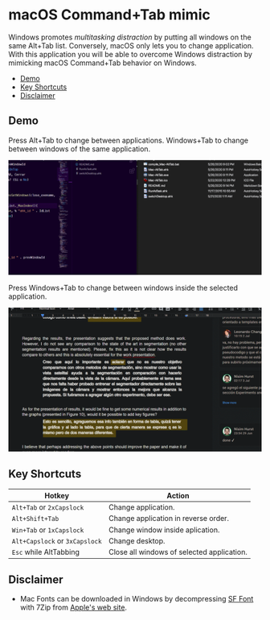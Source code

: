 # macOS Command+Tab mimic <!-- omit in toc -->

Windows promotes _multitasking distraction_ by putting all windows on the same Alt+Tab list. Conversely, macOS only lets you to change application. With this application you will be able to overcome Windows distraction by mimicking macOS Command+Tab behavior on Windows.

- [Demo](#demo)
- [Key Shortcuts](#key-shortcuts)
- [Disclaimer](#disclaimer)

## Demo

Press Alt+Tab to change between applications. Windows+Tab to change between windows of the same application.

![image](./images/demo.gif)

Press Windows+Tab to change between windows inside the selected application.

![image](./images/demo2.gif)

## Key Shortcuts

| Hotkey                         | Action                                     |
| ------------------------------ | ------------------------------------------ |
| `Alt+Tab` or `2xCapslock`      | Change application.                        |
| `Alt+Shift+Tab`                | Change application in reverse order.       |
| `Win+Tab` or `1xCapslock`      | Change window inside aplication.           |
| `Alt+Capslock` or `3xCapslock` | Change desktop.                            |
| `Esc` while AltTabbing         | Close all windows of selected application. |

## Disclaimer

- Mac Fonts can be downloaded in Windows by decompressing [SF Font](https://developer.apple.com/design/downloads/SF-Font-Pro.dmg) with 7Zip from [Apple's web site](https://developer.apple.com/fonts/).